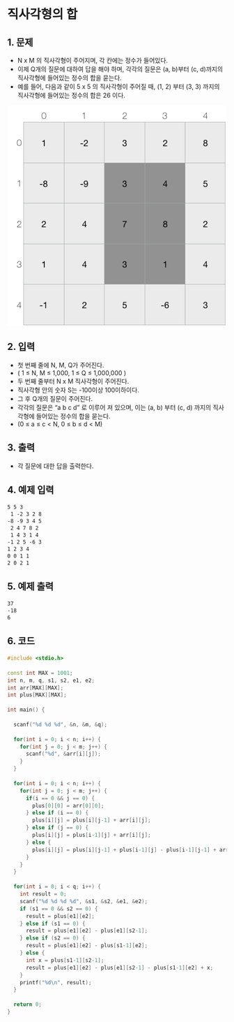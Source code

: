 # 직사각형의 합

## 1. 문제

- N x M 의 직사각형이 주어지며, 각 칸에는 정수가 들어있다.
- 이제 Q개의 질문에 대하여 답을 해야 하며, 각각의 질문은 (a, b)부터 (c, d)까지의 직사각형에 들어있는 정수의 합을 묻는다.
- 예를 들어, 다음과 같이 5 x 5 의 직사각형이 주어질 때, (1, 2) 부터 (3, 3) 까지의 직사각형에 들어있는 정수의 합은 26 이다.

![picture](./image/square_sum.png)

## 2. 입력
- 첫 번째 줄에 N, M, Q가 주어진다.
- ( 1 ≤ N, M ≤ 1,000, 1 ≤ Q ≤ 1,000,000 )
- 두 번째 줄부터 N x M 직사각형이 주어진다.
- 직사각형 안의 숫자 S는 -100이상 100이하이다.
- 그 후 Q개의 질문이 주어진다.
- 각각의 질문은 “a b c d” 로 이루어 져 있으며, 이는 (a, b) 부터 (c, d) 까지의 직사각형에 들어있는 정수의 합을 묻는다.
- (0 ≤ a ≤ c < N, 0 ≤ b ≤ d < M) 

## 3. 출력

- 각 질문에 대한 답을 출력한다.


## 4. 예제 입력
```
5 5 3
 1 -2 3 2 8
-8 -9 3 4 5
 2 4 7 8 2
 1 4 3 1 4
-1 2 5 -6 3
1 2 3 4
0 0 1 1
2 0 2 1
```

## 5. 예제 출력
```
37
-18
6
```

## 6. 코드

```c++
#include <stdio.h>

const int MAX = 1001;
int n, m, q, s1, s2, e1, e2;
int arr[MAX][MAX];
int plus[MAX][MAX];

int main() {
  
  scanf("%d %d %d", &n, &m, &q);

  for(int i = 0; i < n; i++) {
    for(int j = 0; j < m; j++) {
      scanf("%d", &arr[i][j]);
    }
  }
  
  for(int i = 0; i < n; i++) {
    for(int j = 0; j < m; j++) {
      if(i == 0 && j == 0) {
        plus[0][0] = arr[0][0];
      } else if (i == 0) {
        plus[i][j] = plus[i][j-1] + arr[i][j];
      } else if (j == 0) {
        plus[i][j] = plus[i-1][j] + arr[i][j];
      } else {
        plus[i][j] = plus[i][j-1] + plus[i-1][j] - plus[i-1][j-1] + arr[i][j];
      }
    }
  }
  
  for(int i = 0; i < q; i++) {
    int result = 0;
    scanf("%d %d %d %d", &s1, &s2, &e1, &e2);
    if (s1 == 0 && s2 == 0) {
      result = plus[e1][e2];
    } else if (s1 == 0) {
      result = plus[e1][e2] - plus[e1][s2-1];
    } else if (s2 == 0) {
      result = plus[e1][e2] - plus[s1-1][e2];
    } else {
      int x = plus[s1-1][s2-1];
      result = plus[e1][e2] - plus[e1][s2-1] - plus[s1-1][e2] + x;
    }
    printf("%d\n", result);
  }

  return 0;
}
```
